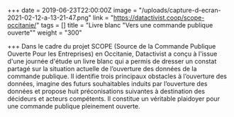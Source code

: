 +++
date = 2019-06-23T22:00:00Z
image = "/uploads/capture-d-ecran-2021-02-12-a-13-21-47.png"
link = "https://datactivist.coop/scope-occitanie/"
tags = []
title = "Livre blanc \"Vers une commande publique ouverte\""
weight = "300"

+++
Dans le cadre du projet SCOPE (Source de la Commande Publique Ouverte Pour les Entreprises) en Occitanie, Datactivist a conçu à l'issue d'une journée d'étude un livre blanc qui a permis de dresser un constat partagé sur la situation actuelle de l’ouverture des données de la commande publique. Il identifie trois principaux obstacles à l’ouverture des données, imagine des futurs souhaitables induits par l’ouverture des données et propose huit préconisations suivantes à destination des décideurs et acteurs compétents. Il constitue un véritable plaidoyer pour une commande publique pleinement ouverte. 
